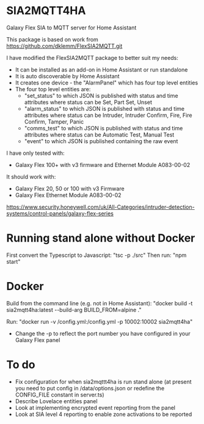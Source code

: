 # SIA2MQTT4HA
Galaxy Flex SIA to MQTT server for Home Assistant

This package is based on work from https://github.com/dklemm/FlexSIA2MQTT.git

I have modified the FlexSIA2MQTT package to better suit my needs:
* It can be installed as an add-on in Home Assistant or run standalone
* It is auto discoverable by Home Assistant
* It creates one device - the "AlarmPanel" which has four top level entities
* The four top level entities are:
  * "set_status" to which JSON is published with status and time attributes where status can be Set, Part Set, Unset
  * "alarm_status" to which JSON is published with status and time attributes where status can be Intruder, Intruder Confirm, Fire, Fire Confirm, Tamper, Panic
  * "comms_test" to which JSON is published with status and time attributes where status can be Automatic Test, Manual Test
  * "event" to which JSON is published containing the raw event

I have only tested with:
* Galaxy Flex 100+ with v3 firmware and Ethernet Module A083-00-02

It should work with:
* Galaxy Flex 20, 50 or 100 with v3 Firmware
* Galaxy Flex Ethernet Module A083-00-02

https://www.security.honeywell.com/uk/All-Categories/intruder-detection-systems/control-panels/galaxy-flex-series

# Running stand alone without Docker

First convert the Typescript to Javascript: "tsc -p ./src"
Then run: "npm start"

# Docker

Build from the command line (e.g. not in Home Assistant): "docker build -t sia2mqtt4ha:latest --build-arg BUILD_FROM=alpine ."

Run: "docker run -v /config.yml:/config.yml -p 10002:10002 sia2mqtt4ha"

* Change the -p to reflect the port number you have configured in your Galaxy Flex panel

# To do

* Fix configuration for when sia2mqttt4ha is run stand alone (at present you need to put config in /data/options.json or redefine the CONFIG_FILE constant in server.ts)
* Describe Lovelace entities panel
* Look at implementing encrypted event reporting from the panel
* Look at SIA level 4 reporting to enable zone activations to be reported
